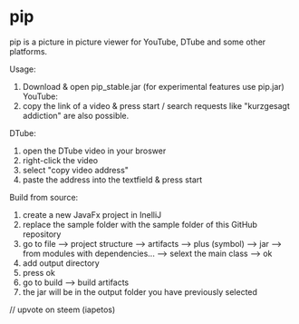 # pip

pip is a picture in picture viewer for YouTube, DTube and some other platforms.

Usage:
1. Download & open pip_stable.jar (for experimental features use pip.jar)
YouTube:
1. copy the link of a video & press start / search requests like "kurzgesagt addiction" are also possible.

DTube:
1. open the DTube video in your broswer
2. right-click the video
3. select "copy video address"
4. paste the address into the textfield & press start

Build from source:
1. create a new JavaFx project in InelliJ
2. replace the sample folder with the sample folder of this GitHub repository
3. go to file --> project structure --> artifacts --> plus (symbol) --> jar --> from modules with dependencies... --> selext the main class --> ok
4. add output directory
5. press ok
6. go to build --> build artifacts
7. the jar will be in the output folder you have previously selected

// upvote on steem (iapetos)
